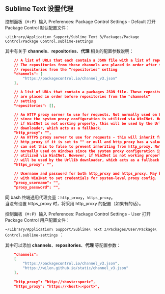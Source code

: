 ## Sublime Text 设置代理

控制面板（<kbd>⌘</kbd><kbd>⇧</kbd><kbd>P</kbd>）输入 Preferences: Package Control Settings - Default 打开 Package Control 默认配置文件：

`~/Library/Application Support/Sublime Text 3/Packages/Package Control/Package Control.sublime-settings`

其中有关于 **channels**、**repositories**、**代理** 相关的配置参数说明：

```json
	// A list of URLs that each contain a JSON file with a list of repositories.
	// The repositories from these channels are placed in order after the
	// repositories from the "repositories" setting
	"channels": [
		"https://packagecontrol.io/channel_v3.json"
	],

	// A list of URLs that contain a packages JSON file. These repositories
	// are placed in order before repositories from the "channels"
	// setting
	"repositories": [],

	// An HTTP proxy server to use for requests. Not normally used on Windows
	// since the system proxy configuration is utilized via WinINet. However,
	// if WinINet is not working properly, this will be used by the Urllib
	// downloader, which acts as a fallback.
	"http_proxy": "",
	// An HTTPS proxy server to use for requests - this will inherit from
	// http_proxy if it is set to "" or null and http_proxy has a value. You
	// can set this to false to prevent inheriting from http_proxy. Not
	// normally used on Windows since the system proxy configuration is
	// utilized via WinINet. However, if WinINet is not working properly, this
	// will be used by the Urllib downloader, which acts as a fallback.
	"https_proxy": "",

	// Username and password for both http_proxy and https_proxy. May be used
	// with WinINet to set credentials for system-level proxy config.
	"proxy_username": "",
	"proxy_password": "",

```

同 bash 终端通用代理变量：`http_proxy`，`https_proxy`。  
当没有设置 https_proxy 时，将采用 http_proxy 的配置（如果有的话）。

控制面板（<kbd>⌘</kbd><kbd>⇧</kbd><kbd>P</kbd>）输入 Preferences: Package Control Settings - User 打开 Package Control 用户配置文件：

`~/Library/Application\ Support/Sublime\ Text 3/Packages/User/Package\ Control.sublime-settings` ：

其中可以添加 **channels**、**repositories**、**代理** 等配置参数：

```json
	"channels":
	[
		"https://packagecontrol.io/channel_v3.json",
		"https://wilon.github.io/static/channel_v3.json"
	],
	
	"http_proxy": "http://<host>:<port>",
	"https_proxy": "https://<host>:<port>",
```
